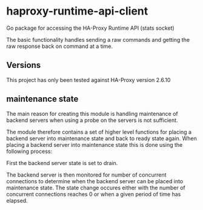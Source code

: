 # haproxy-runtime-api-client

Go package for accessing the HA-Proxy Runtime API (stats socket) 

The basic functionality handles sending a raw commands and getting the raw response back on command at a time.

## Versions

This project has only been tested against HA-Proxy version 2.6.10

## maintenance state

The main reason for creating this module is handling maintenance of backend servers when using a probe on the servers is not sufficient.

The module therefore contains a set of higher level functions for placing a backend server into maintenance state and back to ready state again. When placing a backend server into maintenance state this is done using the following process:

First the backend server state is set to drain.

The backend server is then monitored for number of concurrent connections to determine when the backend server can be placed into maintenance state. The state change occures either with the number of concurrent connections reaches 0 or when a given period of time has elapsed.
